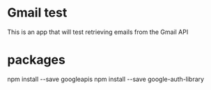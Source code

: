 # Gmail test
This is an app that will test retrieving emails from the Gmail API

# packages
npm install --save googleapis
npm install --save google-auth-library
